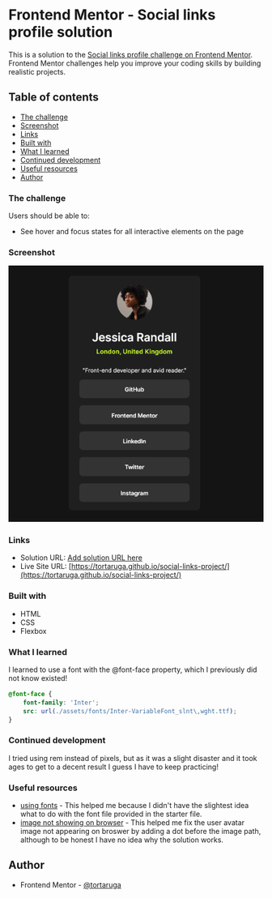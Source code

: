 # Frontend Mentor - Social links profile solution

This is a solution to the [Social links profile challenge on Frontend Mentor](https://www.frontendmentor.io/challenges/social-links-profile-UG32l9m6dQ). Frontend Mentor challenges help you improve your coding skills by building realistic projects. 

## Table of contents

  - [The challenge](#the-challenge)
  - [Screenshot](#screenshot)
  - [Links](#links)
  - [Built with](#built-with)
  - [What I learned](#what-i-learned)
  - [Continued development](#continued-development)
  - [Useful resources](#useful-resources)
- [Author](#author)

### The challenge

Users should be able to:

- See hover and focus states for all interactive elements on the page

### Screenshot

![](./assets/images/Screenshot%202024-06-11%20at%2018-19-43%20Frontend%20Mentor%20Social%20links%20profile.png)

### Links

- Solution URL: [Add solution URL here](https://your-solution-url.com)
- Live Site URL: [https://tortaruga.github.io/social-links-project/](https://tortaruga.github.io/social-links-project/)


### Built with

- HTML
- CSS 
- Flexbox

### What I learned

I learned to use a font with the @font-face property, which I previously did not know existed! 

```css
@font-face {
    font-family: 'Inter';
    src: url(./assets/fonts/Inter-VariableFont_slnt\,wght.ttf);
}
```

### Continued development

I tried using rem instead of pixels, but as it was a slight disaster and it took ages to get to a decent result I guess I have to keep practicing!

### Useful resources

- [using fonts](https://www.w3schools.com/css/css3_fonts.asp) - This helped me because I didn't have the slightest idea what to do with the font file provided in the starter file. 
- [image not showing on browser](https://stackoverflow.com/questions/8705823/image-showing-up-in-vs-design-mode-but-not-in-browser) - This helped me fix the user avatar image not appearing on broswer by adding a dot before the image path, although to be honest I have no idea why the solution works.

## Author

- Frontend Mentor - [@tortaruga](https://www.frontendmentor.io/profile/tortaruga)
